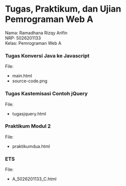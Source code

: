 # Tugas, Praktikum, dan Ujian Pemrograman Web A

Nama: Ramadhana Rizqy Arifin <br>
NRP: 5026201133 <br>
Kelas: Pemrograman Web A <br>

<h3>Tugas Konversi Java ke Javascript</h3>
File:
<ul>
<li>main.html</li>
<li>source-code.png</li>
</ul>

<h3>Tugas Kastemisasi Contoh jQuery</h3>
File:
<ul>
<li>tugasjquery.html</li>
</ul>

<h3>Praktikum Modul 2</h3>
File:
<ul>
<li>praktikumdua.html</li>
</ul>

<h3>ETS</h3>
File:
<ul>
<li>A_5026201133_C.html</li>
</ul>
